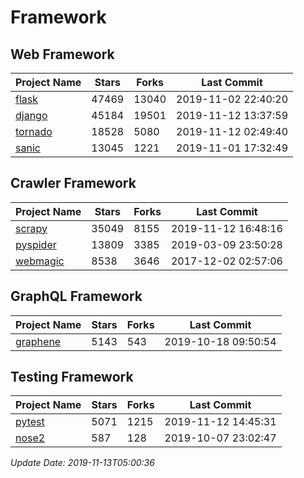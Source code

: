 # Framework

## Web Framework

| Project Name | Stars | Forks | Last Commit |
| ------------ | ----- | ----- | ----------- |
| [flask](https://github.com/pallets/flask) | 47469 | 13040 | 2019-11-02 22:40:20 |
| [django](https://github.com/django/django) | 45184 | 19501 | 2019-11-12 13:37:59 |
| [tornado](https://github.com/tornadoweb/tornado) | 18528 | 5080 | 2019-11-12 02:49:40 |
| [sanic](https://github.com/huge-success/sanic) | 13045 | 1221 | 2019-11-01 17:32:49 |

## Crawler Framework

| Project Name | Stars | Forks | Last Commit |
| ------------ | ----- | ----- | ----------- |
| [scrapy](https://github.com/scrapy/scrapy) | 35049 | 8155 | 2019-11-12 16:48:16 |
| [pyspider](https://github.com/binux/pyspider) | 13809 | 3385 | 2019-03-09 23:50:28 |
| [webmagic](https://github.com/code4craft/webmagic) | 8538 | 3646 | 2017-12-02 02:57:06 |

## GraphQL Framework

| Project Name | Stars | Forks | Last Commit |
| ------------ | ----- | ----- | ----------- |
| [graphene](https://github.com/graphql-python/graphene) | 5143 | 543 | 2019-10-18 09:50:54 |

## Testing Framework

| Project Name | Stars | Forks | Last Commit |
| ------------ | ----- | ----- | ----------- |
| [pytest](https://github.com/pytest-dev/pytest) | 5071 | 1215 | 2019-11-12 14:45:31 |
| [nose2](https://github.com/nose-devs/nose2) | 587 | 128 | 2019-10-07 23:02:47 |

*Update Date: 2019-11-13T05:00:36*